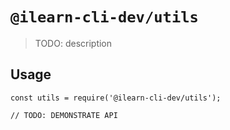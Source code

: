 # `@ilearn-cli-dev/utils`

> TODO: description

## Usage

```
const utils = require('@ilearn-cli-dev/utils');

// TODO: DEMONSTRATE API
```
